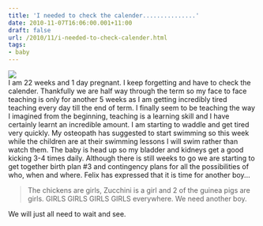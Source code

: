 ```yaml
---
title: 'I needed to check the calender...............'
date: 2010-11-07T16:06:00.001+11:00
draft: false
url: /2010/11/i-needed-to-check-calender.html
tags: 
- baby
---
```


[![](http://2.bp.blogspot.com/_i63U3ulGoC4/TNY0Ake7ksI/AAAAAAAAAHQ/DNnhXU3Nzwg/s320/Photo+594.jpg)](http://2.bp.blogspot.com/_i63U3ulGoC4/TNY0Ake7ksI/AAAAAAAAAHQ/DNnhXU3Nzwg/s1600/Photo+594.jpg)  
I am 22 weeks and 1 day pregnant. I keep forgetting and have to check the calender. Thankfully we are half way through the term so my face to face teaching is only for another 5 weeks as I am getting incredibly tired teaching every day till the end of term. I finally seem to be teaching the way I imagined from the beginning, teaching is a learning skill and I have certainly learnt an incredible amount. I am starting to waddle and get tired very quickly. My osteopath has suggested to start swimming so this week while the children are at their swimming lessons I will swim rather than watch them. The baby is head up so my bladder and kidneys get a good kicking 3-4 times daily. Although there is still weeks to go we are starting to get together birth plan #3 and contingency plans for all the possibilities of who, when and where. Felix has expressed that it is time for another boy...  
  

> The chickens are girls, Zucchini is a girl and 2 of the guinea pigs are girls. GIRLS GIRLS GIRLS GIRLS everywhere. We need another boy.

  
  
We will just all need to wait and see.